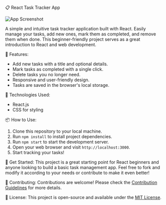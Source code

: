 📋 React Task Tracker App

![App Screenshot](screenshot.png)

A simple and intuitive task tracker application built with React. Easily manage your tasks, add new ones, mark them as completed, and remove them when done. This beginner-friendly project serves as a great introduction to React and web development.

🚀 Features:
- Add new tasks with a title and optional details.
- Mark tasks as completed with a single click.
- Delete tasks you no longer need.
- Responsive and user-friendly design.
- Tasks are saved in the browser's local storage.

🔧 Technologies Used:
- React.js
- CSS for styling

📦 How to Use:
1. Clone this repository to your local machine.
2. Run `npm install` to install project dependencies.
3. Run `npm start` to start the development server.
4. Open your web browser and visit `http://localhost:3000`.
5. Start tracking your tasks!

🌟 Get Started:
This project is a great starting point for React beginners and anyone looking to build a basic task management app. Feel free to fork and modify it according to your needs or contribute to make it even better!

🤝 Contributing:
Contributions are welcome! Please check the [Contribution Guidelines](CONTRIBUTING.md) for more details.

📃 License:
This project is open-source and available under the [MIT License](LICENSE).
